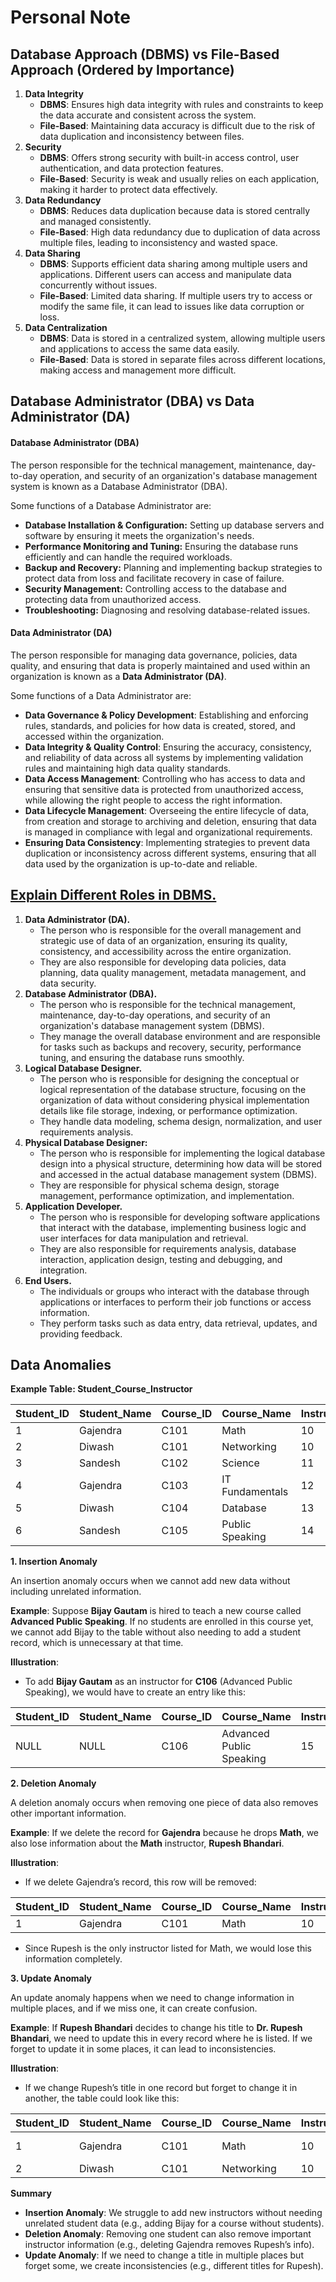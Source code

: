 # Personal Note

## **Database Approach (DBMS)** vs **File-Based Approach** (Ordered by Importance)

1. **Data Integrity**
   * **DBMS**: Ensures high data integrity with rules and constraints to keep the data accurate and consistent across the system.
   * **File-Based**: Maintaining data accuracy is difficult due to the risk of data duplication and inconsistency between files.
2. **Security**
   * **DBMS**: Offers strong security with built-in access control, user authentication, and data protection features.
   * **File-Based**: Security is weak and usually relies on each application, making it harder to protect data effectively.
3. **Data Redundancy**
   * **DBMS**: Reduces data duplication because data is stored centrally and managed consistently.
   * **File-Based**: High data redundancy due to duplication of data across multiple files, leading to inconsistency and wasted space.
4. **Data Sharing**
   * **DBMS**: Supports efficient data sharing among multiple users and applications. Different users can access and manipulate data concurrently without issues.
   * **File-Based**: Limited data sharing. If multiple users try to access or modify the same file, it can lead to issues like data corruption or loss.
5. **Data Centralization**
   * **DBMS**: Data is stored in a centralized system, allowing multiple users and applications to access the same data easily.
   * **File-Based**: Data is stored in separate files across different locations, making access and management more difficult.

## Database Administrator (DBA) vs Data Administrator (DA)

#### Database Administrator (DBA)

The person responsible for the technical management, maintenance, day-to-day operation, and security of an organization's database management system is known as a Database Administrator (DBA).

Some functions of a Database Administrator are:

* **Database Installation & Configuration:** Setting up database servers and software by ensuring it meets the organization's needs.
* **Performance Monitoring and Tuning:** Ensuring the database runs efficiently and can handle the required workloads.
* **Backup and Recovery:** Planning and implementing backup strategies to protect data from loss and facilitate recovery in case of failure.
* **Security Management:** Controlling access to the database and protecting data from unauthorized access.
* **Troubleshooting:** Diagnosing and resolving database-related issues.

#### Data Administrator (DA)

The person responsible for managing data governance, policies, data quality, and ensuring that data is properly maintained and used within an organization is known as a **Data Administrator (DA)**.

Some functions of a Data Administrator are:

* **Data Governance & Policy Development**: Establishing and enforcing rules, standards, and policies for how data is created, stored, and accessed within the organization.
* **Data Integrity & Quality Control**: Ensuring the accuracy, consistency, and reliability of data across all systems by implementing validation rules and maintaining high data quality standards.
* **Data Access Management**: Controlling who has access to data and ensuring that sensitive data is protected from unauthorized access, while allowing the right people to access the right information.
* **Data Lifecycle Management**: Overseeing the entire lifecycle of data, from creation and storage to archiving and deletion, ensuring that data is managed in compliance with legal and organizational requirements.
* **Ensuring Data Consistency**: Implementing strategies to prevent data duplication or inconsistency across different systems, ensuring that all data used by the organization is up-to-date and reliable.

## [**Explain Different Roles in DBMS.**](semi-question-paper-3.md#id-3.-explain-different-roles-in-dbms)

1. **Data Administrator (DA).**
   * The person who is responsible for the overall management and strategic use of data of an organization, ensuring its quality, consistency, and accessibility across the entire organization.
   * They are also responsible for developing data policies, data planning, data quality management, metadata management, and data security.
2. **Database Administrator (DBA).**
   * The person who is responsible for the technical management, maintenance, day-to-day operations, and security of an organization's database management system (DBMS).
   * They manage the overall database environment and are responsible for tasks such as backups and recovery, security, performance tuning, and ensuring the database runs smoothly.
3. **Logical Database Designer.**
   * The person who is responsible for designing the conceptual or logical representation of the database structure, focusing on the organization of data without considering physical implementation details like file storage, indexing, or performance optimization.
   * They handle data modeling, schema design, normalization, and user requirements analysis.
4. **Physical Database Designer:**
   * The person who is responsible for implementing the logical database design into a physical structure, determining how data will be stored and accessed in the actual database management system (DBMS).
   * They are responsible for physical schema design, storage management, performance optimization, and implementation.
5. **Application Developer.**
   * The person who is responsible for developing software applications that interact with the database, implementing business logic and user interfaces for data manipulation and retrieval.
   * They are also responsible for requirements analysis, database interaction, application design, testing and debugging, and integration.
6. **End Users.**
   * The individuals or groups who interact with the database through applications or interfaces to perform their job functions or access information.
   * They perform tasks such as data entry, data retrieval, updates, and providing feedback.

## Data Anomalies

**Example Table: Student\_Course\_Instructor**

| Student\_ID | Student\_Name | Course\_ID | Course\_Name    | Instructor\_ID | Instructor\_Name |
| ----------- | ------------- | ---------- | --------------- | -------------- | ---------------- |
| 1           | Gajendra      | C101       | Math            | 10             | Rupesh Bhandari  |
| 2           | Diwash        | C101       | Networking      | 10             | Rupesh Bhandari  |
| 3           | Sandesh       | C102       | Science         | 11             | Kreepa Sharma    |
| 4           | Gajendra      | C103       | IT Fundamentals | 12             | Kreepa Sharma    |
| 5           | Diwash        | C104       | Database        | 13             | Rupesh Bhandari  |
| 6           | Sandesh       | C105       | Public Speaking | 14             | Bijay Gautam     |

**1. Insertion Anomaly**

An insertion anomaly occurs when we cannot add new data without including unrelated information.

**Example**: Suppose **Bijay Gautam** is hired to teach a new course called **Advanced Public Speaking**. If no students are enrolled in this course yet, we cannot add Bijay to the table without also needing to add a student record, which is unnecessary at that time.

**Illustration**:

* To add **Bijay Gautam** as an instructor for **C106** (Advanced Public Speaking), we would have to create an entry like this:

| Student\_ID | Student\_Name | Course\_ID | Course\_Name             | Instructor\_ID | Instructor\_Name |
| ----------- | ------------- | ---------- | ------------------------ | -------------- | ---------------- |
| NULL        | NULL          | C106       | Advanced Public Speaking | 15             | Bijay Gautam     |

**2. Deletion Anomaly**

A deletion anomaly occurs when removing one piece of data also removes other important information.

**Example**: If we delete the record for **Gajendra** because he drops **Math**, we also lose information about the **Math** instructor, **Rupesh Bhandari**.

**Illustration**:

* If we delete Gajendra’s record, this row will be removed:

| Student\_ID | Student\_Name | Course\_ID | Course\_Name | Instructor\_ID | Instructor\_Name |
| ----------- | ------------- | ---------- | ------------ | -------------- | ---------------- |
| 1           | Gajendra      | C101       | Math         | 10             | Rupesh Bhandari  |

* Since Rupesh is the only instructor listed for Math, we would lose this information completely.

**3. Update Anomaly**

An update anomaly happens when we need to change information in multiple places, and if we miss one, it can create confusion.

**Example**: If **Rupesh Bhandari** decides to change his title to **Dr. Rupesh Bhandari**, we need to update this in every record where he is listed. If we forget to update it in some places, it can lead to inconsistencies.

**Illustration**:

* If we change Rupesh’s title in one record but forget to change it in another, the table could look like this:

| Student\_ID | Student\_Name | Course\_ID | Course\_Name | Instructor\_ID | Instructor\_Name    |
| ----------- | ------------- | ---------- | ------------ | -------------- | ------------------- |
| 1           | Gajendra      | C101       | Math         | 10             | Dr. Rupesh Bhandari |
| 2           | Diwash        | C101       | Networking   | 10             | Rupesh Bhandari     |

**Summary**

* **Insertion Anomaly**: We struggle to add new instructors without needing unrelated student data (e.g., adding Bijay for a course without students).
* **Deletion Anomaly**: Removing one student can also remove important instructor information (e.g., deleting Gajendra removes Rupesh’s info).
* **Update Anomaly**: If we need to change a title in multiple places but forget some, we create inconsistencies (e.g., different titles for Rupesh).
